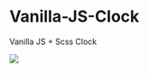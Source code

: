 # Vanilla-JS-Clock
Vanilla JS + Scss Clock

![](https://res.cloudinary.com/dshmwg7vw/image/upload/v1551885340/project7.png)
